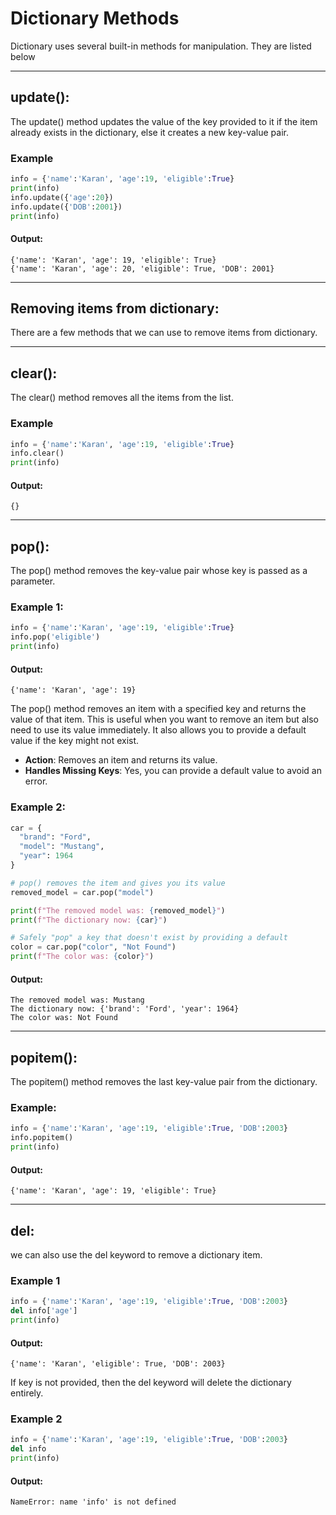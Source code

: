 # Dictionary Methods
Dictionary uses several built-in methods for manipulation. They are listed below

---
## update():
The update() method updates the value of the key provided to it if the item already exists in the dictionary, else it creates a new key-value pair.

### Example
```python
info = {'name':'Karan', 'age':19, 'eligible':True}
print(info)
info.update({'age':20})
info.update({'DOB':2001})
print(info)
```
#### Output:
```
{'name': 'Karan', 'age': 19, 'eligible': True}
{'name': 'Karan', 'age': 20, 'eligible': True, 'DOB': 2001}
 ```
---
## Removing items from dictionary:
There are a few methods that we can use to remove items from dictionary.

---
## clear():
The clear() method removes all the items from the list. 
### Example
```python
info = {'name':'Karan', 'age':19, 'eligible':True}
info.clear()
print(info)
```
#### Output:
```
{}
 ```
---
## pop():
The pop() method removes the key-value pair whose key is passed as a parameter.

### Example 1:
```python
info = {'name':'Karan', 'age':19, 'eligible':True}
info.pop('eligible')
print(info)
```
#### Output:
```
{'name': 'Karan', 'age': 19}
 ```
The pop() method removes an item with a specified key and returns the value of that item. This is useful when you want to remove an item but also need to use its value immediately. It also allows you to provide a default value if the key might not exist.

- ****Action****: Removes an item and returns its value.
- ****Handles Missing Keys****: Yes, you can provide a default value to avoid an error.

### Example 2:
```python
car = {
  "brand": "Ford",
  "model": "Mustang",
  "year": 1964
}

# pop() removes the item and gives you its value
removed_model = car.pop("model")

print(f"The removed model was: {removed_model}")
print(f"The dictionary now: {car}")

# Safely "pop" a key that doesn't exist by providing a default
color = car.pop("color", "Not Found")
print(f"The color was: {color}")
```
#### Output:
```
The removed model was: Mustang
The dictionary now: {'brand': 'Ford', 'year': 1964}
The color was: Not Found
 ```

---
## popitem(): 
The popitem() method removes the last key-value pair from the dictionary.
### Example:
```python
info = {'name':'Karan', 'age':19, 'eligible':True, 'DOB':2003}
info.popitem()
print(info)
```
#### Output:
```
{'name': 'Karan', 'age': 19, 'eligible': True}
 ```
---
## del:
we can also use the del keyword to remove a dictionary item. 

### Example 1
```python
info = {'name':'Karan', 'age':19, 'eligible':True, 'DOB':2003}
del info['age']
print(info)
```
#### Output:
```
{'name': 'Karan', 'eligible': True, 'DOB': 2003}
 ```

If key is not provided, then the del keyword will delete the dictionary entirely.

### Example 2
```python
info = {'name':'Karan', 'age':19, 'eligible':True, 'DOB':2003}
del info
print(info)
```
#### Output:
```
NameError: name 'info' is not defined
```
